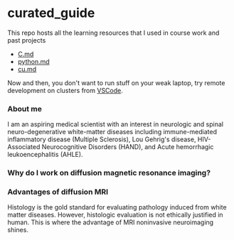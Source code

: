 # curated_guide
This repo hosts all the learning resources that I used in course work and past projects

* [C.md](https://github.com/KhaiTTNguyen/curated_guide/blob/master/C.md)
* [python.md](https://github.com/KhaiTTNguyen/curated_guide/blob/master/python.md)
* [cu.md](https://github.com/KhaiTTNguyen/curated_guide/blob/master/cu.md)

Now and then, you don't want to run stuff on your weak laptop, try remote development on clusters from [VSCode](https://code.visualstudio.com/docs/remote/ssh). 
 ### About me
I am an aspiring medical scientist with an interest in neurologic and spinal neuro-degenerative white-matter diseases including immune-mediated inflammatory disease (Multiple Sclerosis), Lou Gehrig's disease, HIV-Associated Neurocognitive Disorders (HAND), and Acute hemorrhagic leukoencephalitis (AHLE).

 ### Why do I work on diffusion magnetic resonance imaging?

 ### Advantages of diffusion MRI
 Histology is the gold standard for evaluating pathology induced from white matter diseases. However, histologic evaluation is not ethically justified in human. This is where the advantage of MRI noninvasive neuroimaging shines. 

 

